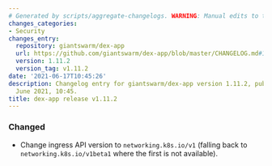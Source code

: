```yaml
---
# Generated by scripts/aggregate-changelogs. WARNING: Manual edits to this files will be overwritten.
changes_categories:
- Security
changes_entry:
  repository: giantswarm/dex-app
  url: https://github.com/giantswarm/dex-app/blob/master/CHANGELOG.md#1112---2021-06-17
  version: 1.11.2
  version_tag: v1.11.2
date: '2021-06-17T10:45:26'
description: Changelog entry for giantswarm/dex-app version 1.11.2, published on 17
  June 2021, 10:45.
title: dex-app release v1.11.2
---
```


### Changed
- Change ingress API version to `networking.k8s.io/v1` (falling back to `networking.k8s.io/v1beta1` where the first is not available).
